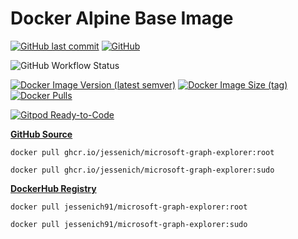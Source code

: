 # Docker Alpine Base Image

[![GitHub last commit](https://img.shields.io/github/last-commit/jessenich/docker-alpine?style=for-the-badge)](https://github.com/jessenich/docker-microsoft-graph-explorer/commit/57d54b3ff6bf4d6a7b72358eaf05b47b72ffdc6b)
[![GitHub](https://img.shields.io/github/license/jessenich/docker-alpine?style=for-the-badge)](https://github.com/jessenich/docker-microsoft-graph-explorer/blob/master/LICENSE)

![GitHub Workflow Status](https://img.shields.io/github/workflow/status/jessenich/docker-microsoft-graph-explorer/Push%20Docker%20Image?label=Build%20%26%20Push%20Docker%20Image&style=for-the-badge)

[![Docker Image Version (latest semver)](https://img.shields.io/docker/v/jessenich91/alpine?style=for-the-badge)](https://dockerhub.com/r/jessenich91/microsoft-graph-explorer)
[![Docker Image Size (tag)](https://img.shields.io/docker/image-size/jessenich91/alpine/latest?style=for-the-badge)](https://dockerhub.com/r/jessenich91/microsoft-graph-explorer)
[![Docker Pulls](https://img.shields.io/docker/pulls/jessenich91/alpine?label=DOCKERHUB%20PULLS&style=for-the-badge)](https://dockerhub.com/r/jessenich91/microsoft-graph-explorer)

[![Gitpod Ready-to-Code](https://img.shields.io/badge/Gitpod-ready--to--code-908a85?logo=gitpod)](https://gitpod.io/#https://github.com/jessenich/docker-microsoft-graph-explorer)

[__GitHub Source__](https://github.com/jessenich/docker-microsoft-graph-explorer)

`docker pull ghcr.io/jessenich/microsoft-graph-explorer:root`

`docker pull ghcr.io/jessenich/microsoft-graph-explorer:sudo`

[__DockerHub Registry__](https://dockerhub.com/r/jessenich91/microsoft-graph-explorer)

`docker pull jessenich91/microsoft-graph-explorer:root`

`docker pull jessenich91/microsoft-graph-explorer:sudo`
